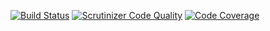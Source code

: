 [![Build Status](https://travis-ci.org/dittertp/Puzzle.svg?branch=master)](https://travis-ci.org/dittertp/Puzzle)
 [![Scrutinizer Code Quality](https://scrutinizer-ci.com/g/dittertp/Puzzle/badges/quality-score.png?b=master)](https://scrutinizer-ci.com/g/dittertp/Puzzle/?branch=master)
 [![Code Coverage](https://scrutinizer-ci.com/g/dittertp/Puzzle/badges/coverage.png?b=master)](https://scrutinizer-ci.com/g/dittertp/Puzzle/?branch=master)
